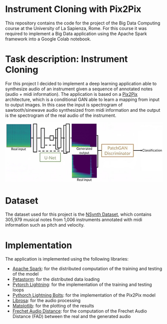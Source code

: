 # Instrument Cloning with Pix2Pix
This repository contains the code for the project of the Big Data Computing course at the University of La Sapienza, Rome. For this course it was required to implement a Big Data application using the Apache Spark framework into a Google Colab notebook.

# Task description: Instrument Cloning
For this project I decided to implement a deep learning application able to synthesize audio of an instrument given a sequence of annotated notes (audio + midi information). 
The application is based on a [Pix2Pix](https://arxiv.org/abs/1611.07004) architecture, which is a conditional GAN able to learn a mapping from input to output images. In this case the input is spectrogram of sawtooth/sinewave audio synthesized from midi information and the output is the spectrogram of the real audio of the instrument. 

![Architecture](architecture.png)

# Dataset
The dataset used for this project is the [NSynth Dataset](https://magenta.tensorflow.org/datasets/nsynth), which contains 305,979 musical notes from 1,006 instruments annotated with midi information such as pitch and velocity.

# Implementation
The application is implemented using the following libraries:
- [Apache Spark](https://spark.apache.org/): for the distributed computation of the training and testing of the model
- [Petastorm](https://petastorm.readthedocs.io/): for the distributed data loading
- [Pytorch Lightning](https://www.pytorchlightning.ai/): for the implementation of the training and testing loops
- [Pythorch Lightning Bolts](https://pytorch-lightning-bolts.readthedocs.io/en/latest/): for the implementation of the Pix2Pix model
- [Librosa](https://librosa.org/doc/latest/index.html): for the audio processing
- [Matplotlib](https://matplotlib.org/): for the plotting of the results
- [Frechet Audio Distance](https://github.com/gudgud96/frechet-audio-distance): for the computation of the Frechet Audio Distance (FAD) between the real and the generated audio